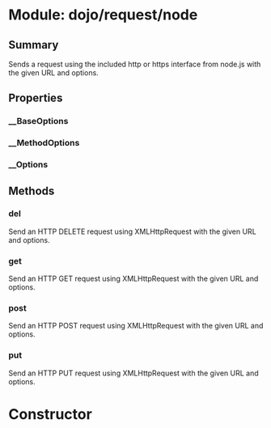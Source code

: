 # Module: dojo/request/node

## Summary

Sends a request using the included http or https interface from node.js
with the given URL and options.
## Properties

### __BaseOptions


### __MethodOptions


### __Options


## Methods

### del
Send an HTTP DELETE request using XMLHttpRequest with the given URL and options.

### get
Send an HTTP GET request using XMLHttpRequest with the given URL and options.

### post
Send an HTTP POST request using XMLHttpRequest with the given URL and options.

### put
Send an HTTP PUT request using XMLHttpRequest with the given URL and options.

# Constructor

